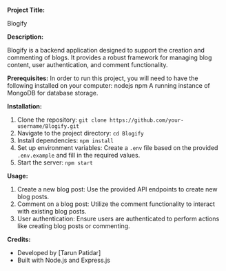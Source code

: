 **Project Title:**

Blogify

**Description:**

Blogify is a backend application designed to support the creation and commenting of blogs. It provides a robust framework for managing blog content, user authentication, and comment functionality.


**Prerequisites:**
In order to run this project, you will need to have the following installed on your computer:
nodejs
npm 
A running instance of MongoDB for database storage.


**Installation:**

1. Clone the repository: `git clone https://github.com/your-username/Blogify.git`
2. Navigate to the project directory: `cd Blogify`
3. Install dependencies: `npm install`
4. Set up environment variables: Create a `.env` file based on the provided `.env.example` and fill in the required values.
5. Start the server: `npm start`

**Usage:**

1. Create a new blog post: Use the provided API endpoints to create new blog posts.
2. Comment on a blog post: Utilize the comment functionality to interact with existing blog posts.
3. User authentication: Ensure users are authenticated to perform actions like creating blog posts or commenting.


**Credits:**

- Developed by [Tarun Patidar]
- Built with Node.js and Express.js
